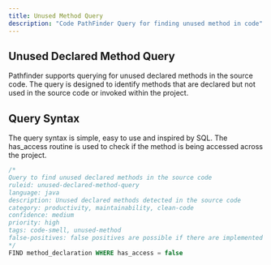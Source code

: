 ```yaml
---
title: Unused Method Query
description: "Code PathFinder Query for finding unused method in code"
---
```


## Unused Declared Method Query

Pathfinder supports querying for unused declared methods in the source code. The query is designed to identify methods that are declared but not used in the source code or invoked within the project.

## Query Syntax

The query syntax is simple, easy to use and inspired by SQL. The has_access routine is used to check if the method is being accessed across the project.
```sql
/* 
Query to find unused declared methods in the source code
ruleid: unused-declared-method-query
language: java
description: Unused declared methods detected in the source code
category: productivity, maintainability, clean-code
confidence: medium
priority: high
tags: code-smell, unused-method 
false-positives: false positives are possible if there are implemented methods
*/
FIND method_declaration WHERE has_access = false
```